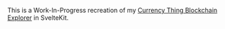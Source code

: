 This is a Work-In-Progress recreation of my [Currency Thing Blockchain Explorer](https://github.com/SamTF/currencything.com) in SvelteKit.